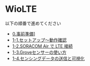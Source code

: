 # WioLTE

以下の順番で進めてください

- <a href="0/prepare.html" target="_blank">0.事前準備]</a>
- [1-1.セットアップ〜動作確認](1/1-setup.html)
- [1-2.SORACOM Air で LTE 接続](1/2-LTE.html)
- [1-3.Groveセンサーの使い方](1/3-grove.html)
- [1-4.センシングデータの送信と可視化](1/4-harvest.html)
